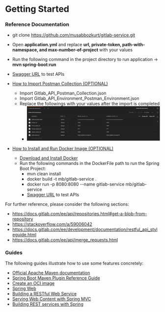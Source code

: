 # Getting Started

### Reference Documentation

* git clone https://github.com/musabbozkurt/gitlab-service.git
* Open **application.yml** and replace **url, private-token, path-with-namespace, and max-number-of-project** with your
  values
* Run the following command in the project directory to run application -> **mvn spring-boot:run**
* [Swagger URL](http://localhost:8080/swagger-ui.html) to test APIs


* [How to Import Postman Collection (OPTIONAL)](https://learning.postman.com/docs/getting-started/importing-and-exporting-data/)
    * Import Gitlab_API_Postman_Collection.json
    * Import Gitlab_API_Environment_Postman_Environment.json
    * Replace the followings with your values after the import is completed
        * ![img.png](img.png)
* [How to Install and Run Docker Image (OPTIONAL)](https://spring.io/guides/topicals/spring-boot-docker/)
    * [Download and Install Docker](https://docs.docker.com/get-docker/)
    * Run the following commands in the DockerFile path to run the Spring Boot Project:
        * mvn clean install
        * docker build -t mb/gitlab-service .
        * docker run -p 8080:8080 --name gitlab-service mb/gitlab-service
        * [Swagger URL](http://localhost:8080/swagger-ui.html) to test APIs

For further reference, please consider the following sections:

* https://docs.gitlab.com/ee/api/repositories.html#get-a-blob-from-repository
* https://stackoverflow.com/a/59006042
* https://docs.gitlab.com/ee/development/documentation/restful_api_styleguide.html
* https://docs.gitlab.com/ee/api/merge_requests.html

### Guides

The following guides illustrate how to use some features concretely:

* [Official Apache Maven documentation](https://maven.apache.org/guides/index.html)
* [Spring Boot Maven Plugin Reference Guide](https://docs.spring.io/spring-boot/docs/2.7.4/maven-plugin/reference/html/)
* [Create an OCI image](https://docs.spring.io/spring-boot/docs/2.7.4/maven-plugin/reference/html/#build-image)
* [Spring Web](https://docs.spring.io/spring-boot/docs/2.7.4/reference/htmlsingle/#web)
* [Building a RESTful Web Service](https://spring.io/guides/gs/rest-service/)
* [Serving Web Content with Spring MVC](https://spring.io/guides/gs/serving-web-content/)
* [Building REST services with Spring](https://spring.io/guides/tutorials/rest/)


